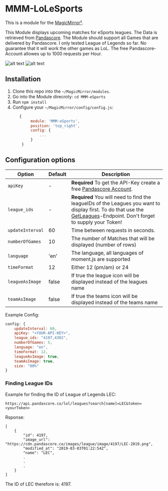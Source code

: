 # MMM-LoLeSports

This is a module for the [MagicMirror²](https://github.com/MichMich/MagicMirror/).

This Module displays upcoming matches for eSports leagues. The Data is retrieved from [Pandascore](https://pandascore.co/).
The Module should support all Games that are delivered by Pandascore. I only tested League of Legends so far. No guarantee that it will work the other games as LoL. The free Pandascore-Account allowes up to 1000 requests per Hour.

![alt text](https://github.com/MartinGaiser/MMM-eSports/tree/master/.github/onlyText.jpg "Only Text")
![alt text](https://github.com/MartinGaiser/MMM-eSports/tree/master/.github/onlyimages.jpg "Only Images")

## Installation
1. Clone this repo into the ```~/MagicMirror/modules```. 
2. Go into the Module direcroty: ```cd MMM-eSports```
3. Run ```npm install```
4. Configure your ```~/MagicMirror/config/config.js```:
    ```js
       {
            module: 'MMM-eSports',
            position: 'top_right',
            config: {
                ...
            }
        }
     ```

## Configuration options

| Option           |Default| Description
|----------------- |-------|-----------
| `apiKey`         |   -   | **Required** To get the API-Key create a free [Pandascore Account](https://pandascore.co/users/sign_up). 
| `league_ids`     |   -   | **Required** You will need to find the leagueIDs of the Leagues you want to display first. To do that use the [GetLeagues](https://developers.pandascore.co/doc/#operation/get_leagues)-Endpoint. Don't forget to supply your Token! 
| `updateInterval` | 60    | Time between requests in seconds. 
| `numberOfGames`  | 10    | The number of Matches that will be displayed (number of rows)
| `language`       | 'en'  | The language, all languages of moment.js are supported
| `timeFormat`     | 12    | Either 12 (pm/am) or 24
| `leagueAsImage`  | false | If true the league icon will be displayed instead of the leagues name
| `teamAsImage`    | false | If true the teams icon will be displayed instead of the teams name


Example Config: 

```js
config: {
    updateInterval: 60,         
    apiKey: "<YOUR-API-KEY>",   
    league_ids: "4197,4302",    
    numberOfGames: 5,           
    language: "en",             
    timeFormat: 12,            
    leagueAsImage: true,        
    teamAsImage: true,          
    size: "80%"                
}
```

### Finding League IDs
Example for finding the ID of League of Legends LEC:
```
https://api.pandascore.co/lol/leagues?search[name]=LEC&token=<yourToken>
```
Rsponse: 
```
[
    {
        "id": 4197,
        "image_url": "https://cdn.pandascore.co/images/league/image/4197/LEC-2019.png",
        "modified_at": "2019-03-03T01:22:54Z",
        "name": "LEC",
        .
        .
        .
    }
]
```
The ID of LEC therefore is: 4197.
